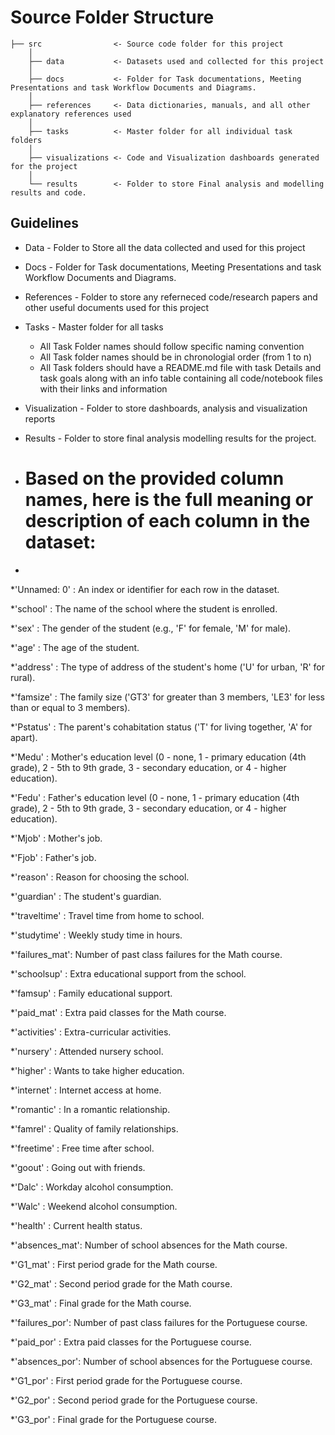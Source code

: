 # Source Folder Structure


    ├── src                <- Source code folder for this project
        │
        ├── data           <- Datasets used and collected for this project
        │   
        ├── docs           <- Folder for Task documentations, Meeting Presentations and task Workflow Documents and Diagrams.
        │
        ├── references     <- Data dictionaries, manuals, and all other explanatory references used 
        │
        ├── tasks          <- Master folder for all individual task folders
        │
        ├── visualizations <- Code and Visualization dashboards generated for the project
        │
        └── results        <- Folder to store Final analysis and modelling results and code.


## Guidelines

- Data              - Folder to Store all the data collected and used for this project 
- Docs              - Folder for Task documentations, Meeting Presentations and task Workflow Documents and Diagrams.
- References        - Folder to store any referneced code/research papers and other useful documents used for this project
- Tasks             - Master folder for all tasks
  - All Task Folder names should follow specific naming convention
  - All Task folder names should be in chronologial order (from 1 to n)
  - All Task folders should have a README.md file with task Details and task goals along with an info table containing all code/notebook files with their links and information
- Visualization     - Folder to store dashboards, analysis and visualization reports
- Results           - Folder to store final analysis modelling results for the project.

- # Based on the provided column names, here is the full meaning or description of each column in the dataset:
- 
*'Unnamed: 0'  : An index or identifier for each row in the dataset.

*'school'      : The name of the school where the student is enrolled.

*'sex'         : The gender of the student (e.g., 'F' for female, 'M' for male).

*'age'         : The age of the student.

*'address'     : The type of address of the student's home ('U' for urban, 'R' for rural).

*'famsize'     : The family size ('GT3' for greater than 3 members, 'LE3' for less than or equal to 3 members).

*'Pstatus'     : The parent's cohabitation status ('T' for living together, 'A' for apart).

*'Medu'        : Mother's education level (0 - none, 1 - primary education (4th grade), 2 - 5th to 9th grade, 3 - secondary education,          or 4 - higher education).

*'Fedu'        : Father's education level (0 - none, 1 - primary education (4th grade), 2 - 5th to 9th grade, 3 - secondary education,         or 4 - higher education).

*'Mjob'        : Mother's job.

*'Fjob'        : Father's job.

*'reason'      : Reason for choosing the school.

*'guardian'    : The student's guardian.

*'traveltime'  : Travel time from home to school.

*'studytime'   : Weekly study time in hours.

*'failures_mat': Number of past class failures for the Math course.

*'schoolsup'   : Extra educational support from the school.

*'famsup'      : Family educational support.

*'paid_mat'    : Extra paid classes for the Math course.

*'activities'  : Extra-curricular activities.

*'nursery'     : Attended nursery school.

*'higher'      : Wants to take higher education.

*'internet'    : Internet access at home.

*'romantic'    : In a romantic relationship.

*'famrel'      : Quality of family relationships.

*'freetime'    : Free time after school.

*'goout'       : Going out with friends.

*'Dalc'        : Workday alcohol consumption.

*'Walc'        : Weekend alcohol consumption.

*'health'      : Current health status.

*'absences_mat': Number of school absences for the Math course.

*'G1_mat'      : First period grade for the Math course.

*'G2_mat'      : Second period grade for the Math course.

*'G3_mat'      : Final grade for the Math course.

*'failures_por': Number of past class failures for the Portuguese course.

*'paid_por'    : Extra paid classes for the Portuguese course.

*'absences_por': Number of school absences for the Portuguese course.

*'G1_por'      : First period grade for the Portuguese course.

*'G2_por'      : Second period grade for the Portuguese course.

*'G3_por'      : Final grade for the Portuguese course.

